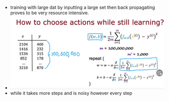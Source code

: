 - training with large dat by inputting a large set then back propagating proves to be very resource intensive.
- ![image.png](../assets/image_1678226793580_0.png)
- while it takes more steps and is noisy however every step